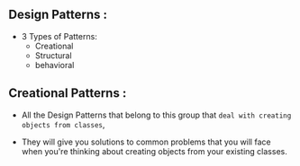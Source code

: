 ## Design Patterns :
 - 3 Types of Patterns:
    - Creational
    - Structural
    - behavioral

## Creational Patterns :
- All the Design Patterns that belong to this group that `deal with creating objects from classes`,
  
- They will give you solutions to common problems that you will face when you're thinking about creating objects from your 
  existing classes.
